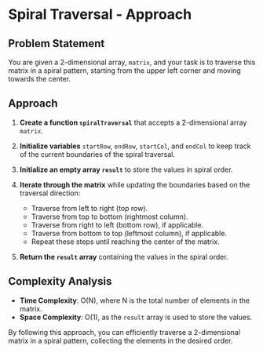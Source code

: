 
# Spiral Traversal - Approach

## Problem Statement

You are given a 2-dimensional array, `matrix`, and your task is to traverse this matrix in a spiral pattern, starting from the upper left corner and moving towards the center.

## Approach

1. **Create a function `spiralTraversal`** that accepts a 2-dimensional array `matrix`.

2. **Initialize variables** `startRow`, `endRow`, `startCol`, and `endCol` to keep track of the current boundaries of the spiral traversal.

3. **Initialize an empty array `result`** to store the values in spiral order.

4. **Iterate through the matrix** while updating the boundaries based on the traversal direction:
   - Traverse from left to right (top row).
   - Traverse from top to bottom (rightmost column).
   - Traverse from right to left (bottom row), if applicable.
   - Traverse from bottom to top (leftmost column), if applicable.
   - Repeat these steps until reaching the center of the matrix.

5. **Return the `result` array** containing the values in the spiral order.

## Complexity Analysis

- **Time Complexity**: O(N), where N is the total number of elements in the matrix.
- **Space Complexity**: O(1), as the `result` array is used to store the values.

By following this approach, you can efficiently traverse a 2-dimensional matrix in a spiral pattern, collecting the elements in the desired order.

